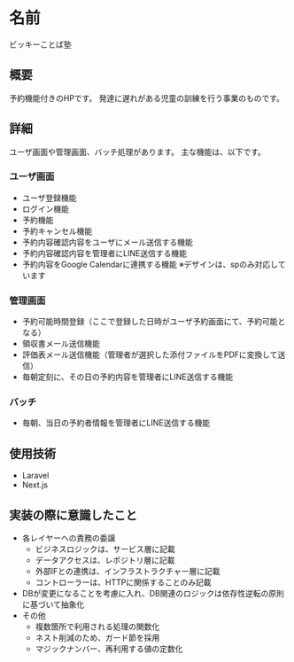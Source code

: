 名前
====
ビッキーことば塾

## 概要
予約機能付きのHPです。
発達に遅れがある児童の訓練を行う事業のものです。

## 詳細
ユーザ画面や管理画面、バッチ処理があります。
主な機能は、以下です。

### ユーザ画面 
- ユーザ登録機能
- ログイン機能
- 予約機能
- 予約キャンセル機能
- 予約内容確認内容をユーザにメール送信する機能
- 予約内容確認内容を管理者にLINE送信する機能
- 予約内容をGoogle Calendarに連携する機能
※デザインは、spのみ対応しています

### 管理画面
- 予約可能時間登録（ここで登録した日時がユーザ予約画面にて、予約可能となる）
- 領収書メール送信機能
- 評価表メール送信機能（管理者が選択した添付ファイルをPDFに変換して送信）
- 毎朝定刻に、その日の予約内容を管理者にLINE送信する機能

### バッチ
- 毎朝、当日の予約者情報を管理者にLINE送信する機能

## 使用技術
- Laravel
- Next.js

## 実装の際に意識したこと
- 各レイヤーへの責務の委譲
  - ビジネスロジックは、サービス層に記載
  - データアクセスは、レポジトリ層に記載
  - 外部IFとの連携は、インフラストラクチャー層に記載
  - コントローラーは、HTTPに関係することのみ記載
- DBが変更になることを考慮に入れ、DB関連のロジックは依存性逆転の原則に基づいて抽象化
- その他
  - 複数箇所で利用される処理の関数化
  - ネスト削減のため、ガード節を採用
  - マジックナンバー、再利用する値の定数化
